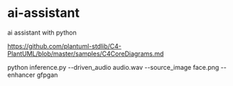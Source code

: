 # ai-assistant
ai assistant with python

https://github.com/plantuml-stdlib/C4-PlantUML/blob/master/samples/C4CoreDiagrams.md



python inference.py --driven_audio audio.wav --source_image face.png --enhancer gfpgan 